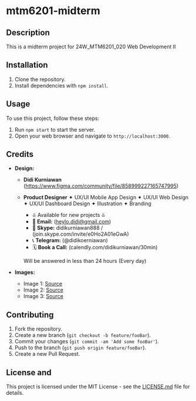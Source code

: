 # mtm6201-midterm

## Description
This is a midterm project for 24W_MTM6201_020 Web Development II

## Installation
1. Clone the repository.
2. Install dependencies with `npm install`.

## Usage
To use this project, follow these steps:
1. Run `npm start` to start the server.
2. Open your web browser and navigate to `http://localhost:3000`.

## Credits
- **Design:** 
  - **Didi Kurniawan** (https://www.figma.com/community/file/858999227165747995)
  - **Product Designer**
     ✦ UX/UI Mobile App Design
     ✦ UX/UI Web Design
     ✦ UX/UI Dashboard Design
     ✦ Illustration
     ✦ Branding

    - ⥥ Available for new projects ⥥
    - 📩 **Email:** (heylo.didi@gmail.com)
    - 💬 **Skype:** didikurniawan888 / (join.skype.com/invite/e0Ho2A01eGwA)
    - 📞 **Telegram:** (@didikoerniawan)
    - 🗓 **Book a Call:** (calendly.com/didikurniawan/30min)

    Will be answered in less than 24 hours (Every day)

- **Images:**
  - Image 1: [Source](https://example.com/image1)
  - Image 2: [Source](https://example.com/image2)
  - Image 3: [Source](https://example.com/image3)

## Contributing
1. Fork the repository.
2. Create a new branch (`git checkout -b feature/fooBar`).
3. Commit your changes (`git commit -am 'Add some fooBar'`).
4. Push to the branch (`git push origin feature/fooBar`).
5. Create a new Pull Request.


## License and 
This project is licensed under the MIT License - see the [LICENSE.md](LICENSE.md) file for details.